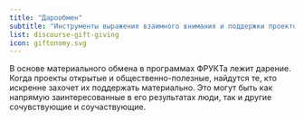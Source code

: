 ```yaml
---
title: "Дарообмен"
subtitle: "Инструменты выражения взаимного внимания и поддержки проектов и их авторов"
list: discourse-gift-giving
icon: giftonomy.svg
---
```


В основе материального обмена в программах ФРУКТа лежит дарение. Когда проекты открытые и общественно-полезные, найдутся те, кто искренне захочет их поддержать материально. Это могут быть как напрямую заинтересованные в его результатах люди, так и другие сочувствующие и соучаствующие.
